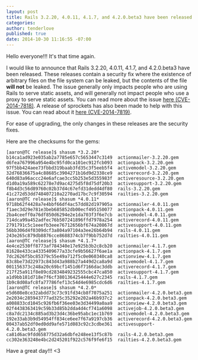 ```yaml
---
layout: post
title: Rails 3.2.20, 4.0.11, 4.1.7, and 4.2.0.beta3 have been released
categories:
author: tenderlove
published: true
date: 2014-10-30 11:16:55 -07:00
---
```


Hello everyone!!! It's that time again.

I would like to announce that Rails 3.2.20, 4.0.11, 4.1.7, and 4.2.0.beta3 have been released.  These releases contain a security fix where the existence of arbitrary files on the file system can be leaked, but the contents of the file **will not** be leaked.  The issue generally only impacts people who are using Rails to serve static assets, and will generally not impact people who use a proxy to serve static assets.  You can read more about the issue [here (CVE-2014-7818)](https://groups.google.com/forum/#!topic/rubyonrails-security/dCp7duBiQgo).  A release of sprockets has also been made to help with this issue.  You can read about it [here (CVE-2014-7819)](https://groups.google.com/forum/#!topic/rubyonrails-security/doAVp0YaTqY).

For ease of upgrading, the only changes in these releases are the security fixes.

Here are the checksums for the gems:

```
[aaron@TC release]$ shasum *3.2.20*
b14ca1ad923e035ab2a7785e657c5653447c3149  actionmailer-3.2.20.gem
d6fea767996a954e4bc95fd0ca101ec912fcb093  actionpack-3.2.20.gem
97f5bb424aee73fbbd319baab3fd35c3f5eeb5f4  activemodel-3.2.20.gem
32d76836675a4c88685c3904271b16d9d2338ce9  activerecord-3.2.20.gem
640d83a96accc24e6afcae3cc5b253e5d355983f  activeresource-3.2.20.gem
d1d0a19a589c62278e7d9ac4275d5f8d75df20b3  activesupport-3.2.20.gem
f8b4d3c56d89760c02b37d4c67efd31dedd4df80  rails-3.2.20.gem
41c272d53dd748407210a2270ad17bc7c9f30594  railties-3.2.20.gem
[aaron@TC release]$ shasum *4.0.11*
9718b62f4428a7e4bbf66df4ac57dd82d197905a  actionmailer-4.0.11.gem
f1aec3d29e781e3beb685852db00ecf495150077  actionpack-4.0.11.gem
2ba4ceeff0a76df850d6294e2e1da703f3f6e7cb  activemodel-4.0.11.gem
714dca99a452adfec76b507241896ffd7978a254  activerecord-4.0.11.gem
2791791c5c1eeefb3eee76712656bf674a20867d  activesupport-4.0.11.gem
56bb306d4f0309dcf3a804a97104a3ee26b64b94  rails-4.0.11.gem
243e265c879db8876cce8688374cb7f9bb752d7d  railties-4.0.11.gem
[aaron@TC release]$ shasum *4.1.7*
4e4ce2530ff8773af784340e17e925b3b2c8cb20  actionmailer-4.1.7.gem
81628e433ca4335409677a33cfe9b56627f6ae1a  actionpack-4.1.7.gem
7dc2626f5bc85379c55e49a712f5c0e060340ca8  actionview-4.1.7.gem
83c8be73d22973c843d43a988b27a449d2ca8a9d  activemodel-4.1.7.gem
001156373c248a20c69bcf1451d6f7166dac3ddb  activerecord-4.1.7.gem
217f25a911f8e89cd2834849232555cbc47ca850  activesupport-4.1.7.gem
a1d9bb181d718e7f6cf380136425444e627c2345  rails-4.1.7.gem
1b9c8d08afc8fa77786fef13c54d4e6985cdc6d6  railties-4.1.7.gem
[aaron@TC release]$ shasum *4.2.0*
e5d608e8ce32abdd73c73c91fd34cb8f7075a251  actionmailer-4.2.0.beta3.gem
2e2034c285943777ad325c35292e202a46b937c2  actionpack-4.2.0.beta3.gem
a008833cd1045c926fb6f36ee03e3d34499a0aa9  actionview-4.2.0.beta3.gem
02f4438363419c59b33d85b2dda4d4cf741a6098  activejob-4.2.0.beta3.gem
c8a7dc2134c885ad3b23d4c36be95abc1ec1b769  activemodel-4.2.0.beta3.gem
192e33ab3b9d54954ff834ce6ee7f67a9197cb36  activerecord-4.2.0.beta3.gem
00437ab52df0ed0dd9afe571d083c92c3cdbe361  activesupport-4.2.0.beta3.gem
ca81d6ac9fdd658775d32a6dbfe248ee13f5c87b  rails-4.2.0.beta3.gem
cc302e363248e4bc2d245201f922c576f9fe6f15  railties-4.2.0.beta3.gem
```

Have a great day!!! <3

